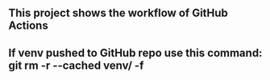 ## This project shows the workflow of GitHub Actions

## If venv pushed to GitHub repo use this command: git rm -r --cached venv/ -f